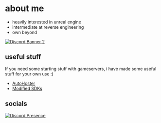 # about me

- heavily interested in unreal engine
- intermediate at reverse engineering 
- own beyond
  
[![Discord Banner 2](https://discordapp.com/api/guilds/1097271368896217108/widget.png?style=banner2)](https://discord.gg/beyondmp)

## useful stuff
If you need some starting stuff with gameservers, i have made some useful stuff for your own use :)

- [AutoHoster](https://github.com/Twin1dev/FN.AutoHost)
- [Modified SDKs](https://github.com/Twin1dev/TwinSDKs)

## socials 

[![Discord Presence](https://lanyard.cnrad.dev/api/1092691233010368653?idleMessage=i%20appear%20offline%20alot)](https://discord.com/users/1092691233010368653)
